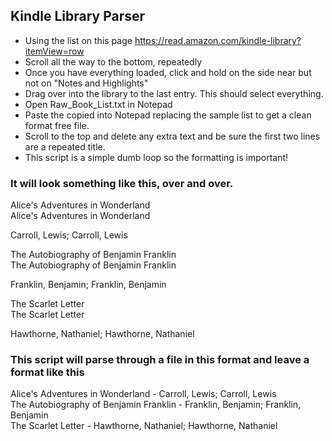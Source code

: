## Kindle Library Parser

* Using the list on this page https://read.amazon.com/kindle-library?itemView=row
* Scroll all the way to the bottom, repeatedly
* Once you have everything loaded, click and hold on the side near but not on "Notes and Highlights"
* Drag over into the library to the last entry.  This should select everything.
* Open Raw_Book_List.txt in Notepad
* Paste the copied into Notepad replacing the sample list to get a clean format free file.
* Scroll to the top and delete any extra text and be sure the first two lines are a repeated title.
* This script is a simple dumb loop so the formatting is important!

### It will look something like this, over and over.

Alice's Adventures in Wonderland  
Alice's Adventures in Wonderland

Carroll, Lewis; Carroll, Lewis

The Autobiography of Benjamin Franklin  
The Autobiography of Benjamin Franklin

Franklin, Benjamin; Franklin, Benjamin

The Scarlet Letter  
The Scarlet Letter

Hawthorne, Nathaniel; Hawthorne, Nathaniel

### This script will parse through a file in this format and leave a format like this

Alice's Adventures in Wonderland - Carroll, Lewis; Carroll, Lewis  
The Autobiography of Benjamin Franklin - Franklin, Benjamin; Franklin, Benjamin  
The Scarlet Letter - Hawthorne, Nathaniel; Hawthorne, Nathaniel  
